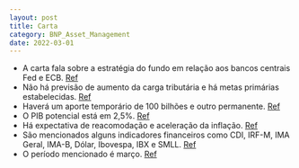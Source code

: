 ```yaml
---
layout: post
title: Carta
category: BNP_Asset_Management
date: 2022-03-01
---
```


- A carta fala sobre a estratégia do fundo em relação aos bancos centrais Fed e ECB.
<a href="#" onclick="search_on_pdf('FedECB      Sem aumento de cargaMetas Primario100 bi temporario100 bi permamentePIB Potencia')">Ref</a>
- Não há previsão de aumento da carga tributária e há metas primárias estabelecidas.
<a href="#" onclick="search_on_pdf('FedECB      Sem aumento de cargaMetas Primario100 bi temporario100 bi permamentePIB Potencia')">Ref</a>
- Haverá um aporte temporário de 100 bilhões e outro permanente.
<a href="#" onclick="search_on_pdf('FedECB      Sem aumento de cargaMetas Primario100 bi temporario100 bi permamentePIB Potencia')">Ref</a>
- O PIB potencial está em 2,5%.
<a href="#" onclick="search_on_pdf('FedECB      Sem aumento de cargaMetas Primario100 bi temporario100 bi permamentePIB Potencia')">Ref</a>
- Há expectativa de reacomodação e aceleração da inflação.
<a href="#" onclick="search_on_pdf('FedECB      Sem aumento de cargaMetas Primario100 bi temporario100 bi permamentePIB Potencia')">Ref</a>
- São mencionados alguns indicadores financeiros como CDI, IRF-M, IMA Geral, IMA-B, Dólar, Ibovespa, IBX e SMLL.
<a href="#" onclick="search_on_pdf('CDI IRF-M IMA Geral IMA-B Dólar Ibovespa IBX SMLL Março')">Ref</a>
- O período mencionado é março.
<a href="#" onclick="search_on_pdf('CDI IRF-M IMA Geral IMA-B Dólar Ibovespa IBX SMLL Março')">Ref</a>
